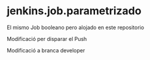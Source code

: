 # jenkins.job.parametrizado
El mismo Job booleano pero alojado en este repositorio


Modificació per disparar el Push 

Modificació a branca developer
